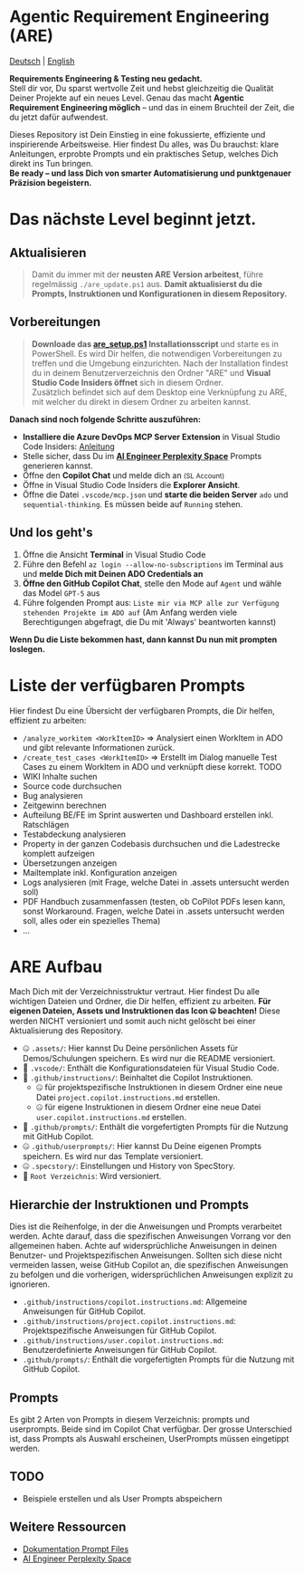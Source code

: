 # Agentic Requirement Engineering (ARE)

[Deutsch](README.md) | [English](README.en.md)

**Requirements Engineering & Testing neu gedacht.**  
Stell dir vor, Du sparst wertvolle Zeit und hebst gleichzeitig die Qualität Deiner Projekte auf ein neues Level. Genau das macht **Agentic Requirement Engineering möglich** – und das in einem Bruchteil der Zeit, die du jetzt dafür aufwendest.

Dieses Repository ist Dein Einstieg in eine fokussierte, effiziente und inspirierende Arbeitsweise. Hier findest Du alles, was Du brauchst: klare Anleitungen, erprobte Prompts und ein praktisches Setup, welches Dich direkt ins Tun bringen.  
**Be ready – und lass Dich von smarter Automatisierung und punktgenauer Präzision begeistern.**  

# Das nächste Level beginnt jetzt.

## Aktualisieren
> Damit du immer mit der **neusten ARE Version arbeitest**, führe regelmässig `./are_update.ps1` aus. **Damit aktualisierst du die Prompts, Instruktionen und Konfigurationen in diesem Repository.**

## Vorbereitungen
> **Downloade das [are_setup.ps1](https://github.com/AndreasKarz/AI-Productivity-Series-Requirement-Engineering-Vibes/blob/main/are_setup.ps1) Installationsscript** und starte es in PowerShell. Es wird Dir helfen, die notwendigen Vorbereitungen zu treffen und die Umgebung einzurichten. Nach der Installation findest du in deinem Benutzerverzeichnis den Ordner "ARE" und **Visual Studio Code Insiders öffnet** sich in diesem Ordner.<br/>
> Zusätzlich befindet sich auf dem Desktop eine Verknüpfung zu ARE, mit welcher du direkt in diesem Ordner zu arbeiten kannst.

**Danach sind noch folgende Schritte auszuführen:**
- **Installiere die Azure DevOps MCP Server Extension** in Visual Studio Code Insiders: [Anleitung](https://github.com/microsoft/azure-devops-mcp)
- Stelle sicher, dass Du im **[AI Engineer Perplexity Space](https://www.perplexity.ai/spaces/the-ai-engineer-UslyhxrNTriahp77tvqP2g)** Prompts generieren kannst.
- Öffne den **Copilot Chat** und melde dich an <small>(SL Account)</small>
- Öffne in Visual Studio Code Insiders die **Explorer Ansicht**.
- Öffne die Datei `.vscode/mcp.json` und **starte die beiden Server** `ado` und `sequential-thinking`. Es müssen beide auf `Running` stehen.

## Und los geht's
1. Öffne die Ansicht **Terminal** in Visual Studio Code
2. Führe den Befehl `az login --allow-no-subscriptions` im Terminal aus und **melde Dich mit Deinen ADO Credentials an**
3. **Öffne den GitHub Copilot Chat**, stelle den Mode auf `Agent` und wähle das Model `GPT-5` aus
4. Führe folgenden Prompt aus: `Liste mir via MCP alle zur Verfügung stehenden Projekte im ADO auf` (Am Anfang werden viele Berechtigungen abgefragt, die Du mit 'Always' beantworten kannst)

**Wenn Du die Liste bekommen hast, dann kannst Du nun mit prompten loslegen.**

# Liste der verfügbaren Prompts
Hier findest Du eine Übersicht der verfügbaren Prompts, die Dir helfen, effizient zu arbeiten:
- `/analyze_workitem <WorkItemID>` => Analysiert einen WorkItem in ADO und gibt relevante Informationen zurück.
- `/create_test_cases <WorkItemID>` => Erstellt im Dialog manuelle Test Cases zu einem WorkItem in ADO und verknüpft diese korrekt.
TODO
- WIKI Inhalte suchen
- Source code durchsuchen
- Bug analysieren 
- Zeitgewinn berechnen
- Aufteilung BE/FE im Sprint auswerten und Dashboard erstellen inkl. Ratschlägen
- Testabdeckung analysieren
- Property in der ganzen Codebasis durchsuchen und die Ladestrecke komplett aufzeigen
- Übersetzungen anzeigen
- Mailtemplate inkl. Konfiguration anzeigen
- Logs analysieren (mit Frage, welche Datei in .assets untersucht werden soll)
- PDF Handbuch zusammenfassen (testen, ob CoPilot PDFs lesen kann, sonst Workaround. Fragen, welche Datei in .assets untersucht werden soll, alles oder ein spezielles Thema)
- ...

# ARE Aufbau
Mach Dich mit der Verzeichnisstruktur vertraut. Hier findest Du alle wichtigen Dateien und Ordner, die Dir helfen, effizient zu arbeiten. **Für eigenen Dateien, Assets und Instruktionen das Icon 🤐 beachten!** Diese werden NICHT versioniert und somit auch nicht gelöscht bei einer Aktualisierung des Repository.

- 🤐 `.assets/`: Hier kannst Du Deine persönlichen Assets für Demos/Schulungen speichern. Es wird nur die README versioniert.
- 🔄️ `.vscode/`: Enthält die Konfigurationsdateien für Visual Studio Code.
- 🔄️ `.github/instructions/`: Beinhaltet die Copilot Instruktionen. 
  - 🤐 für projektspezifische Instruktionen in diesem Ordner eine neue Datei `project.copilot.instructions.md` erstellen.
  - 🤐 für eigene Instruktionen in diesem Ordner eine neue Datei `user.copilot.instructions.md` erstellen.
- 🔄️ `.github/prompts/`: Enthält die vorgefertigten Prompts für die Nutzung mit GitHub Copilot.
- 🤐 `.github/userprompts/`: Hier kannst Du Deine eigenen Prompts speichern. Es wird nur das Template versioniert.
- 🤐 `.specstory/`: Einstellungen und History von SpecStory.
- 🔄️ `Root Verzeichnis`: Wird versioniert.

## Hierarchie der Instruktionen und Prompts
Dies ist die Reihenfolge, in der die Anweisungen und Prompts verarbeitet werden. Achte darauf, dass die spezifischen Anweisungen Vorrang vor den allgemeinen haben. Achte auf widersprüchliche Anweisungen in deinen Benutzer- und Projektspezifischen Anweisungen. Sollten sich diese nicht vermeiden lassen, weise GitHub Copilot an, die spezifischen Anweisungen zu befolgen und die vorherigen, widersprüchlichen Anweisungen explizit zu ignorieren.
- `.github/instructions/copilot.instructions.md`: Allgemeine Anweisungen für GitHub Copilot.
- `.github/instructions/project.copilot.instructions.md`: Projektspezifische Anweisungen für GitHub Copilot.
- `.github/instructions/user.copilot.instructions.md`: Benutzerdefinierte Anweisungen für GitHub Copilot.
- `.github/prompts/`: Enthält die vorgefertigten Prompts für die Nutzung mit GitHub Copilot.

## Prompts
Es gibt 2 Arten von Prompts in diesem Verzeichnis: prompts und userprompts. Beide sind im Copilot Chat verfügbar. Der grosse Unterschied ist, dass Prompts als Auswahl erscheinen, UserPrompts müssen eingetippt werden.


## TODO
- Beispiele erstellen und als User Prompts abspeichern


## Weitere Ressourcen
- [Dokumentation Prompt Files](https://code.visualstudio.com/docs/copilot/copilot-customization#_prompt-files-experimental)
- [AI Engineer Perplexity Space](https://www.perplexity.ai/spaces/the-ai-engineer-UslyhxrNTriahp77tvqP2g)